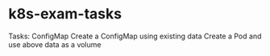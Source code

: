 # k8s-exam-tasks
Tasks:
ConfigMap
Create a ConfigMap using existing data
Create a Pod and use above data as a volume

